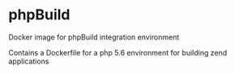 # phpBuild
Docker image for phpBuild integration environment

Contains a Dockerfile for a php 5.6 environment for building zend applications